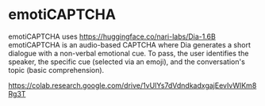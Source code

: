 # emotiCAPTCHA
emotiCAPTCHA uses https://huggingface.co/nari-labs/Dia-1.6B emotiCAPTCHA is an audio-based CAPTCHA where Dia generates a short dialogue with a non-verbal emotional cue. To pass, the user identifies the speaker, the specific cue (selected via an emoji), and the conversation's topic (basic comprehension).

https://colab.research.google.com/drive/1vUIYs7dVdndkadxgajEevIvWIKm8Rg3T

